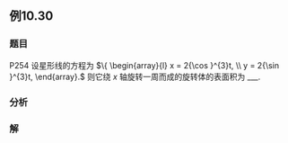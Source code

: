 ## 例10.30
### 题目
P254 设星形线的方程为 $\{ \begin{array}{l} x = 2{\cos }^{3}t, \\ y = 2{\sin }^{3}t, \end{array}.$ 则它绕 $x$ 轴旋转一周而成的旋转体的表面积为 ___.
### 分析

### 解